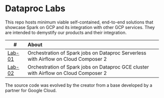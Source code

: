 # Dataproc Labs

This repo hosts minimum viable self-contained, end-to-end solutions that showcase Spark on GCP and its integration with other GCP services. They are intended to demystify our products and their integration.

| # | About | 
| -- | :--- |  
| [Lab-01](1-dataproc-serverless-with-terraform) |  Orchestration of Spark jobs on Dataproc Serverless with Airflow on Cloud Composer 2 | 
| [Lab-02](2-dataproc-gce-with-terraform) |  Orchestration of Spark jobs on Dataproc GCE cluster with Airflow on Cloud Composer 2 | 

The source code was evolved by the creator from a base developed by a partner for Google Cloud.

